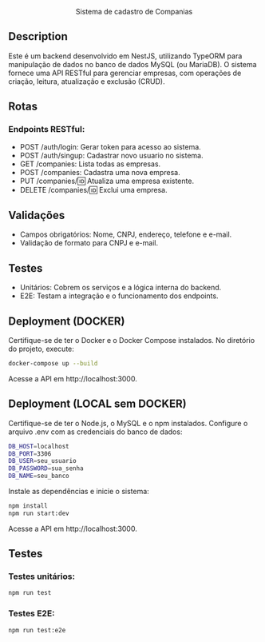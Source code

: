   <p align="center">Sistema de cadastro de Companias</p>

## Description

Este é um backend desenvolvido em NestJS, utilizando TypeORM para manipulação de dados no banco de dados MySQL (ou MariaDB). O sistema fornece uma API RESTful para gerenciar empresas, com operações de criação, leitura, atualização e exclusão (CRUD).

## Rotas

### Endpoints RESTful:

- POST /auth/login: Gerar token para acesso ao sistema.
- POST /auth/singup: Cadastrar novo usuario no sistema.
- GET /companies: Lista todas as empresas.
- POST /companies: Cadastra uma nova empresa.
- PUT /companies/:id: Atualiza uma empresa existente.
- DELETE /companies/:id: Exclui uma empresa.

## Validações

- Campos obrigatórios: Nome, CNPJ, endereço, telefone e e-mail.
- Validação de formato para CNPJ e e-mail.

## Testes

- Unitários: Cobrem os serviços e a lógica interna do backend.
- E2E: Testam a integração e o funcionamento dos endpoints.

## Deployment (DOCKER)

Certifique-se de ter o Docker e o Docker Compose instalados.
No diretório do projeto, execute:

```bash
docker-compose up --build
```

Acesse a API em http://localhost:3000.

## Deployment (LOCAL sem DOCKER)

Certifique-se de ter o Node.js, o MySQL e o npm instalados.
Configure o arquivo .env com as credenciais do banco de dados:

```bash
DB_HOST=localhost
DB_PORT=3306
DB_USER=seu_usuario
DB_PASSWORD=sua_senha
DB_NAME=seu_banco
```

Instale as dependências e inicie o sistema:

```bash
npm install
npm run start:dev
```

Acesse a API em http://localhost:3000.

## Testes

### Testes unitários:

```bash
npm run test
```

### Testes E2E:

```bash
npm run test:e2e
```
